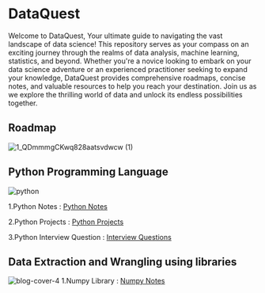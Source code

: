 # DataQuest
Welcome to DataQuest, 
Your ultimate guide to navigating the vast landscape of data science! This repository serves as your compass on an exciting journey through the realms of data analysis, machine learning, statistics, and beyond. Whether you're a novice looking to embark on your data science adventure or an experienced practitioner seeking to expand your knowledge, DataQuest provides comprehensive roadmaps, concise notes, and valuable resources to help you reach your destination. Join us as we explore the thrilling world of data and unlock its endless possibilities together.

 
 ## Roadmap 
 
 ![1_QDmmmgCKwq828aatsvdwcw (1)](https://github.com/Ishikakataria06/DataQuest/assets/147333547/853852ef-7bb6-4356-8070-d282f4cc29b8)

 ## Python Programming Language 
 
 ![python](https://github.com/Ishikakataria06/DataQuest/assets/147333547/9aca4c4b-2045-472c-8576-c38033cf567d)
 
 1.Python Notes : [Python Notes](https://github.com/Ishikakataria06/DataQuest/blob/main/Python%20Notes.ipynb)
 
 2.Python Projects : [Python Projects](https://github.com/Ishikakataria06/Basic-Python-Projects)

 3.Python Interview Question : [Interview Questions](https://github.com/Ishikakataria06/DataQuest/blob/main/Interview%20Question.ipynb)

 ## Data Extraction and Wrangling using libraries
 ![blog-cover-4](https://github.com/Ishikakataria06/DataQuest/assets/147333547/cd82f9a3-7712-405c-be01-4f976277c5e5)
 1.Numpy Library : [Numpy Notes](https://github.com/Ishikakataria06/DataQuest/blob/main/Numpy%20Notes.ipynb)



